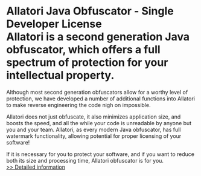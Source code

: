 # Allatori Java Obfuscator - Single Developer License<br />Allatori is a second generation Java obfuscator, which offers a full spectrum of protection for your intellectual property.

Although most second generation obfuscators allow for a worthy level of protection, we have developed a number of additional functions into Allatori to make reverse engineering the code nigh on impossible.

Allatori does not just obfuscate, it also minimizes application size, and boosts the speed, and all the while your code is unreadable by anyone but you and your team. Allatori, as every modern Java obfuscator, has full watermark functionality, allowing potential for proper licensing of your software!

If it is necessary for you to protect your software, and if you want to reduce both its size and processing time, Allatori obfuscator is for you.<br />[>> Detailed information](https://secure.shareit.com/shareit/product.html?productid=300057709&affiliateid=200057808)